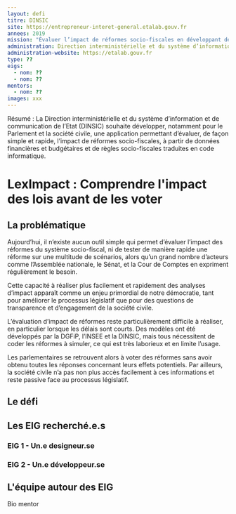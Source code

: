 ```yaml
---
layout: defi
titre: DINSIC
site: https://entrepreneur-interet-general.etalab.gouv.fr
annees: 2019
mission: "Évaluer l’impact de réformes socio-fiscales en développant des interfaces de simulation utilisables par tous"
administration: Direction interministérielle et du système d’information et de communication de l'Etat
administration-website: https://etalab.gouv.fr
type: ??
eigs:
  - nom: ??
  - nom: ??
mentors: 
  - nom: ??
images: xxx
---
```


Résumé : La Direction interministérielle et du système d’information et de 
communication de l’Etat (DINSIC) souhaite développer, notamment pour
le Parlement et la société civile, une application permettant d’évaluer, 
de façon simple et rapide, l’impact de réformes socio-fiscales, à partir
de données financières et budgétaires et de règles socio-fiscales 
traduites en code informatique.


# LexImpact : Comprendre l'impact des lois avant de les voter

## La problématique

Aujourd’hui, il n’existe aucun outil simple qui permet d’évaluer l’impact des réformes du système socio-fiscal, ni de tester de manière rapide une réforme sur une multitude de scénarios, alors qu’un grand nombre d’acteurs comme l’Assemblée nationale, le Sénat, et la Cour de Comptes en expriment régulièrement le besoin.

Cette capacité à réaliser plus facilement et rapidement des analyses d’impact apparaît comme un enjeu primordial de notre démocratie, tant pour améliorer le processus législatif que pour des questions de transparence et d’engagement de la société civile.

L’évaluation d’impact de réformes reste particulièrement difficile à réaliser, en particulier lorsque les délais sont courts. Des modèles ont été développés par la DGFiP, l’INSEE et la DINSIC, mais tous nécessitent de coder les réformes à simuler, ce qui est très laborieux et en limite l’usage.

Les parlementaires se retrouvent alors à voter des réformes sans avoir obtenu toutes les réponses concernant leurs effets potentiels. Par ailleurs, la société civile n’a pas non plus accès facilement à ces informations et reste passive face au processus législatif. 

## Le défi


## Les EIG recherché.e.s

### EIG 1 - Un.e designeur.se


### EIG 2 - Un.e développeur.se 

## L'équipe autour des EIG

Bio mentor


